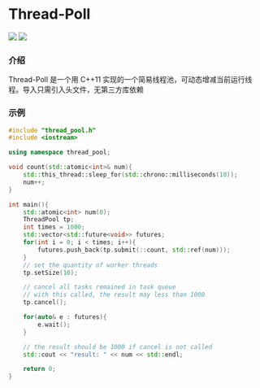 # Thread-Poll
![](https://img.shields.io/badge/c%2B%2B-11-blue) ![](https://img.shields.io/badge/license-mit-green)

### 介绍
Thread-Poll 是一个用 C++11 实现的一个简易线程池，可动态增减当前运行线程。导入只需引入头文件，无第三方库依赖

### 示例

```cpp
#include "thread_pool.h"
#include <iostream>

using namespace thread_pool;

void count(std::atomic<int>& num){
    std::this_thread::sleep_for(std::chrono::milliseconds(10));
    num++;
}

int main(){
    std::atomic<int> num(0);
    ThreadPool tp;
    int times = 1000;
    std::vector<std::future<void>> futures;
    for(int i = 0; i < times; i++){
        futures.push_back(tp.submit(::count, std::ref(num)));
    }
    // set the quantity of worker threads
    tp.setSize(10);

    // cancel all tasks remained in task queue
    // with this called, the result may less than 1000
    tp.cancel();

    for(auto& e : futures){
        e.wait();
    }

    // the result should be 1000 if cancel is not called
    std::cout << "result: " << num << std::endl;

    return 0;
}
```

